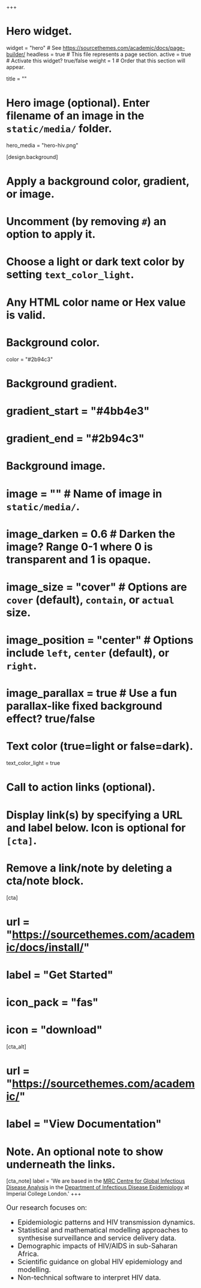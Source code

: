 +++
# Hero widget.
widget = "hero"  # See https://sourcethemes.com/academic/docs/page-builder/
headless = true  # This file represents a page section.
active = true  # Activate this widget? true/false
weight = 1  # Order that this section will appear.

title = ""

# Hero image (optional). Enter filename of an image in the `static/media/` folder.
hero_media = "hero-hiv.png"

[design.background]
  # Apply a background color, gradient, or image.
  #   Uncomment (by removing `#`) an option to apply it.
  #   Choose a light or dark text color by setting `text_color_light`.
  #   Any HTML color name or Hex value is valid.

  # Background color.
  color = "#2b94c3"
  
  # Background gradient.
  # gradient_start = "#4bb4e3"
  # gradient_end = "#2b94c3"
  
  # Background image.
  # image = ""  # Name of image in `static/media/`.
  # image_darken = 0.6  # Darken the image? Range 0-1 where 0 is transparent and 1 is opaque.
  # image_size = "cover"  #  Options are `cover` (default), `contain`, or `actual` size.
  # image_position = "center"  # Options include `left`, `center` (default), or `right`.
  # image_parallax = true  # Use a fun parallax-like fixed background effect? true/false
  
  # Text color (true=light or false=dark).
  text_color_light = true

# Call to action links (optional).
#   Display link(s) by specifying a URL and label below. Icon is optional for `[cta]`.
#   Remove a link/note by deleting a cta/note block.
[cta]
# url = "https://sourcethemes.com/academic/docs/install/"
# label = "Get Started"
# icon_pack = "fas"
# icon = "download"
  
[cta_alt]
# url = "https://sourcethemes.com/academic/"
# label = "View Documentation"

# Note. An optional note to show underneath the links.
[cta_note]
  label = 'We are based in the [MRC Centre for Global Infectious Disease Analysis](https://www.imperial.ac.uk/mrc-global-infectious-disease-analysis) in the [Department of Infectious Disease Epidemiology](https://www.imperial.ac.uk/school-public-health/infectious-disease-epidemiology/) at Imperial College London.'
+++

<span style="font-size:18px;">

Our research focuses on:

* Epidemiologic patterns and HIV transmission dynamics.
* Statistical and mathematical modelling approaches to synthesise surveillance and service delivery data.
* Demographic impacts of HIV/AIDS in sub-Saharan Africa.
* Scientific guidance on global HIV epidemiology and modelling.
* Non-technical software to interpret HIV data.
<span>